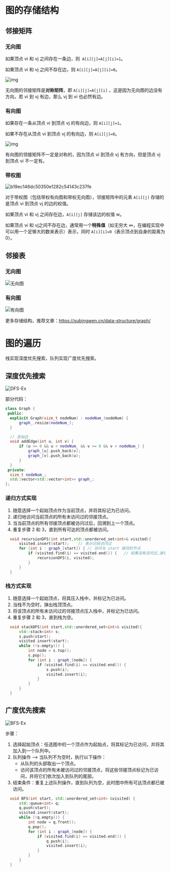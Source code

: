# 图的存储结构

## 邻接矩阵

### 无向图

如果顶点 vi 和 vj 之间存在一条边，则` A[i][j]=A[j][i]=1`。

如果顶点 vi 和 vj 之间不存在边，则 `A[i][j]=A[j][i]=0`。

![img](图的存储结构和遍历.assets/20200311113240.png)

无向图的邻接矩阵是**对称矩阵**，即 `A[i][j]=A[j][i]` ，这是因为无向图的边没有方向，若 vi 到 vj 有边，那么 vj 到 vi 也必然有边。

### 有向图

如果存在一条从顶点 vi 到顶点 vj 的有向边，则 `A[i][j]=1`。

如果不存在从顶点 vi 到顶点 vj 的有向边，则 `A[i][j]=0`。

![img](图的存储结构和遍历.assets/20200311114055.png)

有向图的领接矩阵不一定是对称的，因为顶点 vi 到顶点 vj 有方向，但是顶点 vj 到顶点 vi 不一定有。

### 带权图

![b19ec146dc50350e1282c54143c237fe](图的存储结构和遍历.assets/b19ec146dc50350e1282c54143c237fe.png)

对于带权图（包括带权有向图和带权无向图），邻接矩阵中的元素 `A[i][j]` 存储的是顶点 vi 到顶点 vj 的边的权值。

如果顶点 vi 和 vj 之间存在边，`A[i][j]` 存储该边的权值 w。

如果顶点 vi 和 vj之间不存在边，通常用一个**特殊值**（如无穷大 ∞，在编程实现中可以用一个足够大的数来表示）表示，同时 `A[i][i]=0`（表示顶点到自身的距离为 0）。

## 邻接表

### 无向图

![无向图](图的存储结构和遍历.assets/20200311113749.png)

### 有向图

![有向图](图的存储结构和遍历.assets/20200311115937.png)

更多存储结构，推荐文章：https://subingwen.cn/data-structure/graph/

# 图的遍历

栈实现深度优先搜索，队列实现广度优先搜索。

## 深度优先搜索

![DFS-Ex](图的存储结构和遍历.assets/DFS-Ex-1743516644231-13.gif)

部分代码：

```c++
class Graph {
 public:
  explicit Graph(size_t nodeNum) : nodeNum_(nodeNum) {
	  graph_.resize(nodeNum_);
  }

  // 添加边
  void addEdge(int u, int v) {
	  if (u >= 0 && u < nodeNum_ && v >= 0 && v < nodeNum_) {
		  graph_[u].push_back(v);
		  graph_[v].push_back(u);
	  }
  }
 private:
  size_t nodeNum_;
  std::vector<std::vector<int>> graph_;
};
```

### 递归方式实现

1. 随意选择一个起始顶点作为当前顶点，并将其标记为已访问。
2. 递归地访问当前顶点的所有未访问过的邻接顶点。
3. 当当前顶点的所有邻接顶点都被访问过后，回溯到上一个顶点。
4. 重复步骤 2 和 3，直到所有可达的顶点都被访问。

```C++
  void recursionDFS(int start,std::unordered_set<int>& visited){
	  visited.insert(start);	// 表示已经访问过
	  for (int i : graph_[start]) {	// 访问与 start 相邻的节点
		  if (visited.find(i) == visited.end()) {	// 如果没有访问过,递归访问
			  recursionDFS(i, visited);
		  }
	  }
  }
```

### 栈方式实现

1. 随意选择一个起始顶点，将其压入栈中，并标记为已访问。
2. 当栈不为空时，弹出栈顶顶点。
3. 将该顶点的所有未访问过的邻接顶点压入栈中，并标记为已访问。
4. 重复步骤 2 和 3，直到栈为空。

```c++
  void stackDFS(int start,std::unordered_set<int>& visited){
	  std::stack<int> s;
	  s.push(start);
	  visited.insert(start);
	  while (!s.empty()) {
		  int node = s.top();
		  s.pop();
		  for (int i : graph_[node]) {
			  if (visited.find(i) == visited.end()) {
				  s.push(i);
				  visited.insert(i);
			  }
		  }
	  }
  }
```

## 广度优先搜索

![BFS-Ex](图的存储结构和遍历.assets/BFS-Ex.gif)

步骤：

1. 选择起始顶点：任选图中的一个顶点作为起始点，将其标记为已访问，并将其加入到一个队列中。
2. 队列操作 –> 当队列不为空时，执行以下操作：
   - 从队列的头部取出一个顶点。
   - 访问该顶点的所有未被访问过的邻接顶点，将这些邻接顶点标记为已访问，并将它们依次加入到队列的尾部。
3. 结束条件：重复上述队列操作，直到队列为空，此时图中所有可达顶点都已被访问。

```c++
  void BFS(int start, std::unordered_set<int> &visited) {
	  std::queue<int> q;
	  q.push(start);
	  visited.insert(start);
	  while (!q.empty()) {
		  int node = q.front();
		  q.pop();
		  for (int i : graph_[node]) {
			  if (visited.find(i) == visited.end()) {
				  q.push(i);
				  visited.insert(i);
			  }
		  }
	  }
  }
```

